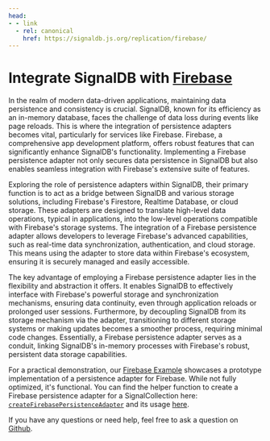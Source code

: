 ```yaml
---
head:
- - link
  - rel: canonical
    href: https://signaldb.js.org/replication/firebase/
---
```

# Integrate SignalDB with [Firebase](https://firebase.google.com/)

In the realm of modern data-driven applications, maintaining data persistence and consistency is crucial. SignalDB, known for its efficiency as an in-memory database, faces the challenge of data loss during events like page reloads. This is where the integration of persistence adapters becomes vital, particularly for services like Firebase. Firebase, a comprehensive app development platform, offers robust features that can significantly enhance SignalDB's functionality. Implementing a Firebase persistence adapter not only secures data persistence in SignalDB but also enables seamless integration with Firebase's extensive suite of features.

Exploring the role of persistence adapters within SignalDB, their primary function is to act as a bridge between SignalDB and various storage solutions, including Firebase's Firestore, Realtime Database, or cloud storage. These adapters are designed to translate high-level data operations, typical in applications, into the low-level operations compatible with Firebase's storage systems. The integration of a Firebase persistence adapter allows developers to leverage Firebase's advanced capabilities, such as real-time data synchronization, authentication, and cloud storage. This means using the adapter to store data within Firebase's ecosystem, ensuring it is securely managed and easily accessible.

The key advantage of employing a Firebase persistence adapter lies in the flexibility and abstraction it offers. It enables SignalDB to effectively interface with Firebase's powerful storage and synchronization mechanisms, ensuring data continuity, even through application reloads or prolonged user sessions. Furthermore, by decoupling SignalDB from its storage mechanism via the adapter, transitioning to different storage systems or making updates becomes a smoother process, requiring minimal code changes. Essentially, a Firebase persistence adapter serves as a conduit, linking SignalDB's in-memory processes with Firebase's robust, persistent data storage capabilities.

For a practical demonstration, our [Firebase Example](https://github.com/maxnowack/signaldb/tree/main/examples/firebase) showcases a prototype implementation of a persistence adapter for Firebase. While not fully optimized, it's functional. You can find the helper function to create a Firebase persistence adapter for a SignalCollection here: [`createFirebasePersistenceAdapter`](https://github.com/maxnowack/signaldb/blob/main/examples/firebase/src/utils/createFirebasePersistenceAdapter.ts) and its usage [here](https://github.com/maxnowack/signaldb/blob/main/examples/firebase/src/system/setupCollection/persistence.ts).

If you have any questions or need help, feel free to ask a question on [Github](https://github.com/maxnowack/signaldb/discussions).
